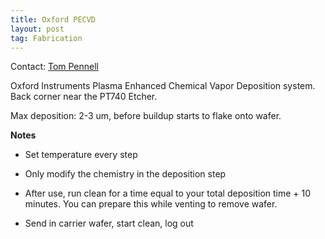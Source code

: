 ```yaml
---
title: Oxford PECVD
layout: post
tag: Fabrication
---
```


Contact: [Tom Pennell](pennell@cnf.cornell.edu)

Oxford Instruments Plasma Enhanced Chemical Vapor Deposition system. Back corner near the PT740 Etcher. 

Max deposition: 2-3 um, before buildup starts to flake onto wafer.

**Notes**

* Set temperature every step

* Only modify the chemistry in the deposition step

* After use, run clean for a time equal to your total deposition time + 10 minutes. You can prepare this while venting to remove wafer.

* Send in carrier wafer, start clean, log out

